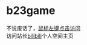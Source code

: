 # b23game
不说废话了，[鼠标左键点击访问](https://b23game.github.io/)
<br/>
访问站长[bilibili](https://space.bilibili.com/398196769/)个人空间主页
